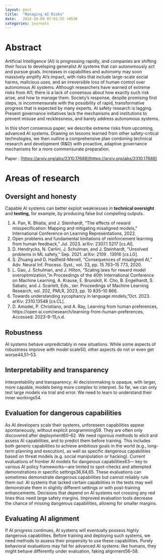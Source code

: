 ```yaml
---
layout: post
title:  "Managing AI Risks"
date:   2024-10-09 07:01:55 +0530
categories: journals
---
```

# Abstract

Artificial Intelligence (AI) is progressing rapidly, and companies are shifting their focus to developing generalist AI systems that can autonomously act and pursue goals. Increases in capabilities and autonomy may soon massively amplify AI’s impact, with risks that include large-scale social harms, malicious uses, and an irreversible loss of human control over autonomous AI systems. Although researchers have warned of extreme risks from AI1, there is a lack of consensus about how exactly such risk arise, and how to manage them.
Society’s response, despite promising first steps, is incommensurate with the possibility of rapid, transformative progress that is expected by many experts. AI safety research is lagging. Present governance initiatives lack the mechanisms and institutions to prevent misuse and recklessness, and barely address autonomous systems. 

In this short consensus paper, we describe extreme risks from upcoming, advanced AI systems. Drawing on lessons learned from other safety-critical technologies, we then outline a comprehensive plan combining technical research and development (R&D) with proactive, adaptive governance mechanisms for a more commensurate preparation.

Paper : [https://arxiv.org/abs/2310.17688](https://arxiv.org/abs/2310.17688)

# Areas of research

## Oversight and honesty

Capable AI systems can better exploit weaknesses in **technical oversight** and **testing,** for example, by producing false but compelling outputs. 

1. A. Pan, K. Bhatia, and J. Steinhardt, “The effects of reward misspecification: Mapping and mitigating misaligned models,” International Conference on Learning Representations, 2022.
2. Open problems and fundamental limitations of reinforcement learning from human feedback,” Jul. 2023. arXiv: 2307.1 5217 [cs.AI].
3. D. Hendrycks, N. Carlini, J. Schulman, and J. Steinhardt, “Unsolved problems in ML safety,” Sep. 2021. arXiv: 2109 . 13916 [cs.LG].
4. S. Zhuang and D. Hadfield-Menell, “Consequences of misaligned AI,” Adv. Neural Inf. Process. Syst., vol. 33, pp. 15 763–15 773, 2020.
5. L. Gao, J. Schulman, and J. Hilton, “Scaling laws for reward model overoptimization,”in Proceedings of the 40th International Conference on Machine Learning, A. Krause, E. Brunskill, K. Cho, B. Engelhardt, S. Sabato, and J. Scarlett, Eds., ser. Proceedings of Machine Learning Research, vol. 202, PMLR, 2023, pp. 10 835–10 866.
6. Towards understanding sycophancy in language models,”Oct. 2023. arXiv: 2310.13548 [cs.CL].
7. D. Amodei, P. Christiano, and A. Ray, Learning from human preferences, https://open ai.com/research/learning-from-human-preferences, Accessed: 2023-9-15,n.d.

## Robustness 

AI systems behave unpredictably in new situations. While some aspects of robustness improve with model scale50, other aspects do not or even get worse44,51–53.

## Interpretability and transparency

Interpretability and transparency: AI decisionmaking is opaque, with larger, more capable, models being more complex to interpret. So far, we can only test large models via trial and error. We need to learn to understand their inner workings54.

## Evaluation for dangerous capabilities

As AI developers scale their systems, unforeseen capabilities appear spontaneously, without explicit programming59. They are often only discovered after deployment60–62. We need rigorous methods to elicit and assess AI capabilities, and to predict them before training. This includes both generic capabilities
to achieve ambitious goals in the world (e.g., long-term planning and execution), as well as specific dangerous capabilities based on threat models (e.g. social manipulation or hacking). Current evaluations of frontier AI models for dangerous capabilities63— key to various AI policy frameworks—are limited to spot-checks and attempted demonstrations in specific settings36,64,65. These evaluations can sometimes demonstrate dangerous capabilities but cannot reliably rule them out: AI systems that lacked certain capabilities in the tests may well demonstrate them in slightly different settings or with post-training enhancements. Decisions that depend on AI systems not crossing any red lines thus need large safety margins. Improved evaluation tools decrease the chance of missing dangerous capabilities, allowing for smaller margins.

## Evaluating AI alignment

If AI progress continues, AI systems will eventually possess highly dangerous capabilities. Before training and deploying such systems, we need methods to assess their propensity to use these capabilities. Purely behavioral evaluations may fail for advanced AI systems: like humans, they might behave differently under evaluation, faking alignment56–58.
